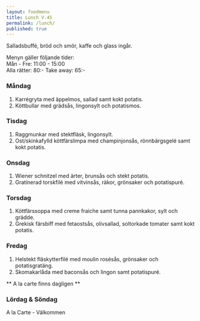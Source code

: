 ```yaml
---
layout: foodmenu
title: Lunch V.45
permalink: /lunch/
published: true
---
```

Salladsbuffé, bröd och smör, kaffe och glass ingår.

Menyn gäller följande tider:  
Mån - Fre: 11:00 - 15:00  
Alla rätter: 80:- Take away: 65:- 

### Måndag

1. Karrégryta med äppelmos, sallad samt kokt potatis.
2. Köttbullar med grädsås, lingonsylt och potatismos.

### Tisdag

1. Raggmunkar med stektfläsk, lingonsylt.
2. Ost/skinkafylld köttfärslimpa med champinjonsås, rönnbärgsgelé samt kokt potatis.


### Onsdag

1. Wiener schnitzel med ärter, brunsås och stekt potatis.
2. Gratinerad torskfilé med vitvinsås, räkor, grönsaker och potatispuré.

### Torsdag
 
1. Köttfärssoppa med creme fraiche samt tunna pannkakor, sylt och grädde.
2. Grekisk färsbiff med fetaostsås, olivsallad, soltorkade tomater samt kokt potatis.
 
### Fredag
 
1. Helstekt fläskytterfilé med moulin rosésås, grönsaker och potatisgratäng.
2. Skomakarlåda med baconsås och lingon samt potatispuré.

** A la carte finns dagligen **  

### Lördag & Söndag
A la Carte - Välkommen
